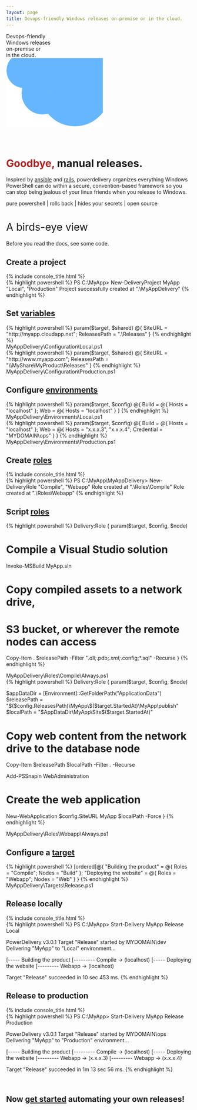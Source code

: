 ```yaml
---
layout: page
title: Devops-friendly Windows releases on-premise or in the cloud.
---
```


<div id="corner-cloud-text">Devops-friendly<br/>Windows releases<br/>on-premise or<br/>in the cloud.</div>
<img id="corner-cloud" src="img/corner_cloud.png" />

<div class="row" style="margin-top: 80px">
	<div class="col-sm-12">
		<h1 id="site-title"><span style="color: firebrick">Goodbye,</span> manual releases.</h1>
		<p id="site-summary">Inspired by <a href="http://www.ansible.com" target="_blank">ansible</a> and <a href="http://rubyonrails.org" target="_blank">rails</a>, powerdelivery organizes everything Windows PowerShell can do within a secure, convention-based framework so you can stop being jealous of your linux friends when you release to Windows.</p>
	</div>
</div>

<p id="features">pure powershell | rolls back | hides your secrets | open source</p>

<h1 style="font-weight: normal">A birds-eye view</h1>

Before you read the docs, see some code.

## Create a project
<div class="row">
  <div class="col-lg-8 col-md-10 col-sm-12">
    {% include console_title.html %}
    <div class="console">
{% highlight powershell %}
PS C:\MyApp> New-DeliveryProject MyApp "Local", "Production"
Project successfully created at ".\MyAppDelivery"
{% endhighlight %}
</div>
  </div>
</div>

## Set [variables](variables.html)
<div class="row">
  <div class="col-lg-8 col-md-10 col-sm-12">
{% highlight powershell %}
param($target, $shared)
@{
  SiteURL = "http://myapp.cloudapp.net";
  ReleasesPath = ".\Releases"
}
{% endhighlight %}
    <div class="filename">MyAppDelivery\Configuration\Local.ps1</div>
  </div>
</div>
<div class="row">
  <div class="col-lg-8 col-md-10 col-sm-12">
{% highlight powershell %}
param($target, $shared)
@{
  SiteURL = "http://www.myapp.com";
  ReleasesPath = "\\MyShare\MyProduct\Releases"
}
{% endhighlight %}
    <div class="filename">MyAppDelivery\Configuration\Production.ps1</div>
  </div>
</div>

## Configure [environments](environments.html)
<div class="row">
  <div class="col-lg-8 col-md-10 col-sm-12">
{% highlight powershell %}
param($target, $config)
@{
  Build = @{
    Hosts = "localhost"
  };
  Web = @{
    Hosts = "localhost"
  }
}
{% endhighlight %}
  <div class="filename">MyAppDelivery\Environments\Local.ps1</div>
  </div>
</div>
<div class="row">
  <div class="col-lg-8 col-md-10 col-sm-12">
{% highlight powershell %}
param($target, $config)
@{
  Build = @{
    Hosts = "localhost"
  };
  Web = @{
    Hosts = "x.x.x.3", "x.x.x.4";
    Credential = "MYDOMAIN\ops"
  }
}
{% endhighlight %}
  <div class="filename">MyAppDelivery\Environments\Production.ps1</div>
  </div>
</div>

## Create [roles](roles.html)

<div class="row">
  <div class="col-sm-8">
{% include console_title.html %}
    <div class="console">
{% highlight powershell %}
PS C:\MyApp\MyAppDelivery> New-DeliveryRole "Compile", "Webapp"
Role created at ".\Roles\Compile"
Role created at ".\Roles\Webapp"
{% endhighlight %}
    </div>
  </div>
</div>

## Script [roles](roles.html)

{% highlight powershell %}
Delivery:Role {
  param($target, $config, $node)

  # Compile a Visual Studio solution
  Invoke-MSBuild MyApp.sln

  # Copy compiled assets to a network drive, 
  # S3 bucket, or wherever the remote nodes can access
  Copy-Item . $releasePath -Filter "*.dll;*.pdb;*.xml;*.config;*.sql" -Recurse
}
{% endhighlight %}
<div class="filename">MyAppDelivery\Roles\Compile\Always.ps1</div>
{% highlight powershell %}
Delivery:Role {
  param($target, $config, $node)

  $appDataDir = [Environment]::GetFolderPath("ApplicationData")
  $releasePath = "$($config.ReleasesPath)\MyApp\$($target.StartedAt)\MyApp\publish\"
  $localPath = "$AppDataDir\MyApp\Site\$($target.StartedAt)"

  # Copy web content from the network drive to the database node
  Copy-Item $releasePath $localPath -Filter *.* -Recurse

  Add-PSSnapin WebAdministration

  # Create the web application
  New-WebApplication $config.SiteURL MyApp $localPath -Force
}
{% endhighlight %}
<div class="filename">MyAppDelivery\Roles\Webapp\Always.ps1</div>

## Configure a [target](targets.html)

<div class="row">
  <div class="col-lg-8 col-md-10 col-sm-12">
{% highlight powershell %}
[ordered]@{
  "Building the product" = @{
    Roles = "Compile";
    Nodes = "Build"
  };
  "Deploying the website" = @{
    Roles = "Webapp";
    Nodes = "Web"
  }
}
{% endhighlight %}
    <div class="filename">MyAppDelivery\Targets\Release.ps1</div>
  </div>
</div>

<div class="row">
  <div class="col-lg-8 col-md-10 col-sm-12">
    <h2>Release locally</h2>
    {% include console_title.html %}
    <div class="console">
{% highlight powershell %}
PS C:\MyApp> Start-Delivery MyApp Release Local

PowerDelivery v3.0.1
Target "Release" started by MYDOMAIN\dev
Delivering "MyApp" to "Local" environment...

[----- Building the product
[--------- Compile -> (localhost)
[----- Deploying the website
[--------- Webapp -> (localhost)

Target "Release" succeeded in 10 sec 453 ms.
{% endhighlight %}
    </div>
  </div>
</div>

<div class="row">
  <div class="col-lg-8 col-md-10 col-sm-12">
    <h2>Release to production</h2>
    {% include console_title.html %}
    <div class="console">
{% highlight powershell %}
PS C:\MyApp> Start-Delivery MyApp Release Production

PowerDelivery v3.0.1
Target "Release" started by MYDOMAIN\ops
Delivering "MyApp" to "Production" environment...

[----- Building the product
[--------- Compile -> (localhost)
[----- Deploying the website
[--------- Webapp -> (x.x.x.3)
[--------- Webapp -> (x.x.x.4)

Target "Release" succeeded in 1m 13 sec 56 ms.
{% endhighlight %}
    </div>
  </div>
</div>

<br />

## Now [get started](getting-started.html) automating your own releases!